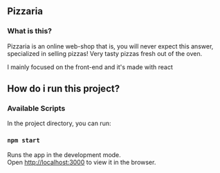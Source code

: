 ## Pizzaria

### What is this?

Pizzaria is an online web-shop that is, you will never expect this answer, specialized in selling pizzas!
Very tasty pizzas fresh out of the oven.

I mainly focused on the front-end and it's made with react

## How do i run this project?

### Available Scripts

In the project directory, you can run:

### `npm start`

Runs the app in the development mode.<br>
Open [http://localhost:3000](http://localhost:3000) to view it in the browser.


